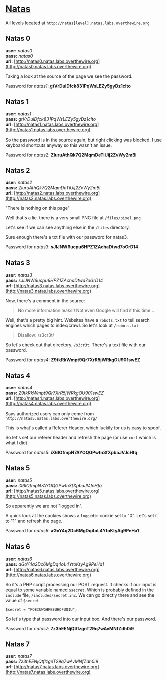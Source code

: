 # [Natas](http://overthewire.org/wargames/natas/)

All levels located at `http://natas[level].natas.labs.overthewire.org`

## Natas 0

**user:** *natas0*  
**pass:** *natas0*  
**url:** [http://natas0.natas.labs.overthewire.org](http://natas0.natas.labs.overthewire.org)

Taking a look at the source of the page we see the password.

Password for *natas1*: **gtVrDuiDfck831PqWsLEZy5gyDz1clto**

## Natas 1

**user:** *natas1*  
**pass:** *gtVrDuiDfck831PqWsLEZy5gyDz1clto*  
**url:** [http://natas1.natas.labs.overthewire.org](http://natas1.natas.labs.overthewire.org)

So the password is in the source again, but right clicking was blocked. I use keyboard 
shortcuts anyway so this wasn't an issue.

Password for *natas2*: **ZluruAthQk7Q2MqmDeTiUij2ZvWy2mBi**

## Natas 2

**user:** *natas2*  
**pass:** *ZluruAthQk7Q2MqmDeTiUij2ZvWy2mBi*  
**url:** [http://natas2.natas.labs.overthewire.org](http://natas2.natas.labs.overthewire.org)

"There is nothing on this page"

Well that's a lie. there is a very small PNG file at `/files/pixel.png`

Let's see if we can see anything else in the `/files` directory.

Sure enough there's a txt file with our password for natas3.

Password for *natas3*: **sJIJNW6ucpu6HPZ1ZAchaDtwd7oGrD14**

## Natas 3

**user:** *natas3*  
**pass:** *sJIJNW6ucpu6HPZ1ZAchaDtwd7oGrD14*  
**url:** [http://natas3.natas.labs.overthewire.org](http://natas3.natas.labs.overthewire.org)

Now, there's a comment in the source:

> No more information leaks!! Not even Google will find it this time...

Well, that's a pretty big hint. Websites have a `robots.txt` to tell search engines 
which pages to index/crawl. So let's look at `/robots.txt`

> Disallow: /s3cr3t/

So let's check out that directory. `/s3cr3t`. There's a text file with our password.

Password for *natas4*: **Z9tkRkWmpt9Qr7XrR5jWRkgOU901swEZ**

## Natas 4

**user:** *natas4*  
**pass:** *Z9tkRkWmpt9Qr7XrR5jWRkgOU901swEZ*  
**url:** [http://natas4.natas.labs.overthewire.org](http://natas4.natas.labs.overthewire.org)

Says authorized users can only come from `http://natas5.natas.labs.overthewire.org/`

This is what's called a Referer Header, which luckily for us is easy to spoof.

So let's set our referer header and refresh the page (or use `curl` which is what I did)

Password for *natas5*: **iX6IOfmpN7AYOQGPwtn3fXpbaJVJcHfq**

## Natas 5

**user:** *natas5*  
**pass:** *iX6IOfmpN7AYOQGPwtn3fXpbaJVJcHfq*  
**url:** [http://natas5.natas.labs.overthewire.org](http://natas5.natas.labs.overthewire.org)

So apparently we are not "logged in".

A quick look at the cookies shows a `loggedin` cookie set to "0". Let's set it to "1" 
and refresh the page.

Password for *natas6*: **aGoY4q2Dc6MgDq4oL4YtoKtyAg9PeHa1**

## Natas 6

**user:** *natas6*  
**pass:** *aGoY4q2Dc6MgDq4oL4YtoKtyAg9PeHa1*  
**url:** [http://natas6.natas.labs.overthewire.org](http://natas6.natas.labs.overthewire.org)

So it's a PHP script processing our POST request. It checks if our input is equal to 
some variable named `$secret`. Which is probably defined in the `include` file, 
`/includes/secret.inc`. We can go directly there and see the value of `$secret`

`$secret = "FOEIUWGHFEEUHOFUOIU";`

So let's type that password into our input box. And there's our password.

Password for *natas7*: **7z3hEENjQtflzgnT29q7wAvMNfZdh0i9**

## Natas 7

**user:** *natas7*  
**pass:** *7z3hEENjQtflzgnT29q7wAvMNfZdh0i9*  
**url:** [http://natas7.natas.labs.overthewire.org](http://natas7.natas.labs.overthewire.org)
















